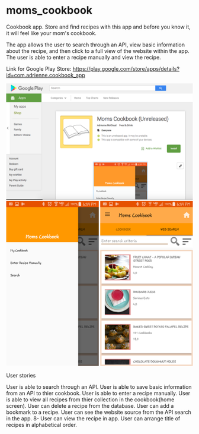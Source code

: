 # moms_cookbook
Cookbook app. Store and find recipes with this app and before you know it, it will feel like your mom's cookbook.

The app allows the user to search through an API, view basic information about the recipe, and then click to a full view of the website within the app. The user is able to enter a recipe manually and view the recipe.



Link for Google Play Store: 
https://play.google.com/store/apps/details?id=com.adrienne.cookbook_app

<img src="images/Screen-Shot.png" width="725"/>
<img src="images/screenshotmenu.png" width="250"/>
<img src="images/screenshotapi.png" width="250"/>




User stories

User is able to search through an API. 
User is able to save basic information from an API to thier cookbook. 
User is able to enter a recipe manually.
User is able to view all recipes from thier collection in the cookbook(home screen). 
User can delete a recipe from the database. 
User can add a bookmark to a recipe. 
User can see the website source from the API search in the app. 8- User can view the recipe in app.
User can arrange title of recipes in alphabetical order.
